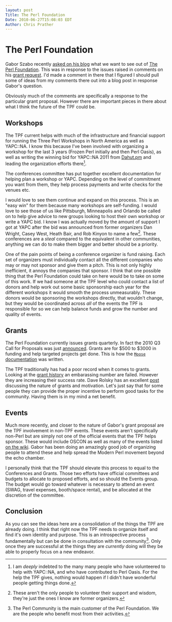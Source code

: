 ```yaml
---
layout: post
Title: The Perl Foundation
Date: 2010-06-27T15:08:03 EDT
Author: Chris Prather
---
```


# The Perl Foundation

Gabor Szabo recently [asked on his blog][1] what we want to see out of
[The Perl Foundation][tpf]. This was in response to the issues raised in
comments on his [grant request][2]. I'd made a comment in there that I
figured I should pull some of ideas from my comments there out into a
blog post in response Gabor's question.

Obviously much of the comments are specifically a response to the
particular grant proposal. However there are important pieces in there
about what I think the future of the TPF could be.

## Workshops ##

The TPF current helps with much of the infrastructure and financial
support for running the Three Perl Workshops in North America as well as
YAPC::NA. I know this because I've been involved with organizing a
workshop for the last 3 years (Frozen Perl initially and then Perl
Oasis), as well as writing the winning bid for YAPC::NA 2011 from
[Dahut.pm][dahut] and leading the organization efforts there[^1].

The conferences committee has put together excellent documentation for
helping plan a workshop or YAPC. Depending on the level of commitment
you want from them, they help process payments and write checks for the
venues etc.

I would love to see them continue and expand on this process. This is an
"easy win" for them because many workshops are self-funding. I would
love to see those of us like Pittsburgh, Minneapolis and Orlando be
called on to help give advice to new groups looking to host their own
workshop or write a YAPC bid. I know I was actually moved by the amount
of support I got at YAPC after the bid was announced from former
organizers Dan Wright, Casey West, Heath Bair, and Rob Kinyon to name a
few[^2]. These conferences are a *steal* compared to the equivalent in
other communities, anything we can do to make them bigger and better
should be a priority.

One of the pain points of being a conference organizer is fund raising.
Each set of organizers must individually contact all the different
companies who may or may not sponsor and give them a pitch. This is not
only highly inefficient, it annoys the companies that sponsor. I think
that one possible thing that the Perl Foundation could take on here
would be to take on some of this work. If we had someone at the TPF
level who could contact a list of donors and help work out some basic
sponsorship each year for the different workshops it would smooth the
process unmeasurably. These donors would be sponsoring the workshops
directly, that wouldn't change, but they would be coordinated across
*all* of the events the TPF is responsible for so we can help balance
funds and grow the number and quality of events.

## Grants ##

The Perl Foundation currently issues grants quarterly. In fact the 2010
Q3 Call for Proposals was just [announced][3]. Grants are for $500 to
$3000 in funding and help targeted projects get done. This is how the
[`Moose` documentation][4] was written.

The TPF traditionally has had a poor record when it comes to grants.
Looking at the [grant history][5] an embarassing number are failed.
However they are increasing their success rate. Dave Rolsky has an
excellent [post][6] discussing the nature of grants and motivation.
Let's just say that for some people they can provide the proper
incentive to perform good tasks for the community. Having them is in my
mind a net benefit.

## Events ##

Much more recently, and closer to the nature of Gabor's grant proposal
are the TPF involvement in non-TPF events. These events aren't
specifically non-Perl but are simply not one of the official events that
the TPF helps sponsor. These would include OSCON as well as many of the
events listed [on the wiki][7]. Gabor has been doing an amazingly good
job of organizing people to attend these and help spread the Modern Perl
movement beyond the echo chamber.

I personally think that the TPF should elevate this process to equal to
the Conferences and Grants. Those two efforts have official committees
and budgets to allocate to proposed efforts, and so should the Events
group. The budget would go toward whatever is necessary to attend an
event (SWAG, travel expenses, booth/space rental), and be allocated at
the discretion of the committee.

## Conclusion ##

As you can see the ideas here are a consolidation of the things the TPF
are already doing. I think that right now the TPF needs to organize
itself and find it's own identity and purpose. This is an introspective
process fundamentally but can be done in consultation with the
community[^3]. Only once they are successful at the things they are
*currently* doing will they be able to properly focus on a new endeavor.

[^1]: I am *deeply* indebted to the many many people who have
volunteered to help with YAPC::NA, and who have contributed to Perl
Oasis. For the help the TPF gives, nothing would happen if I didn't have
wonderful people getting things done.

[^2]: These aren't the only people to volunteer their support and
wisdom, they're just the ones I know are former organizers.

[^3]: The Perl Community is the main customer of the Perl Foundation. We
are the people who benefit most from their activities. 

[tpf]: http://news.perlfoundation.org/
[dahut]: http://dahut.pm.org
[1]: http://blogs.perl.org/users/gabor_szabo/2010/07/what-would-you-like-tpf-to-do.html
[2]: http://news.perlfoundation.org/2010/06/hague-grant-application-perl-e.html
[3]: http://news.perlfoundation.org/2010/07/2010q3-call-for-grant-proposal.html
[4]: http://search.cpan.org/dist/Moose
[5]: http://github.com/rjbs/tpf-grant-history
[6]: http://blog.urth.org/2010/07/do-tpf-grants-de-motivate.html
[7]: http://www.socialtext.net/perl5/index.cgi?events